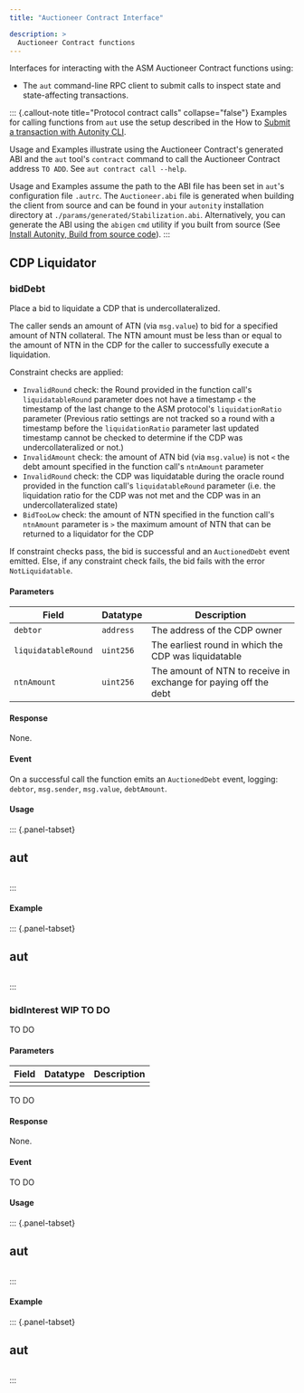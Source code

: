 ```yaml
---
title: "Auctioneer Contract Interface"

description: >
  Auctioneer Contract functions
---
```


Interfaces for interacting with the ASM Auctioneer Contract functions using:

- The `aut` command-line RPC client to submit calls to inspect state and state-affecting transactions.

::: {.callout-note title="Protocol contract calls" collapse="false"}
Examples for calling functions from `aut` use the setup described in the How to [Submit a transaction with Autonity CLI](/account-holders/submit-trans-aut/).

Usage and Examples illustrate using the Auctioneer Contract's generated ABI and the `aut` tool's `contract` command to call the Auctioneer Contract address `TO ADD`. See `aut contract call --help`.

Usage and Examples assume the path to the ABI file has been set in `aut`'s configuration file `.autrc`. The `Auctioneer.abi` file is generated when building the client from source and can be found in your `autonity` installation directory at `./params/generated/Stabilization.abi`. Alternatively, you can generate the ABI using the `abigen` `cmd` utility if you built from source (See [Install Autonity, Build from source code](/node-operators/install-aut/#install-source)).
:::

## CDP Liquidator

### bidDebt

Place a bid to liquidate a CDP that is undercollateralized.

The caller sends an amount of ATN (via `msg.value`) to bid for a specified amount of NTN collateral. The NTN amount must be less than or equal to the amount of NTN in the CDP for the caller to successfully execute a liquidation.

Constraint checks are applied:

- `InvalidRound` check: the Round provided in the function call's `liquidatableRound` parameter does not have a timestamp `<` the timestamp of the last change to the ASM protocol's `liquidationRatio` parameter (Previous ratio settings are not tracked so a round with a timestamp before the `liquidationRatio` parameter last updated timestamp cannot be checked to determine if the CDP was undercollateralized or not.)
- `InvalidAmount` check: the amount of ATN bid (via `msg.value`) is not `<` the debt amount specified in the function call's `ntnAmount` parameter
- `InvalidRound` check: the CDP was liquidatable during the oracle round provided in the function call's `liquidatableRound` parameter (i.e. the liquidation ratio for the CDP was not met and the CDP was in an undercollateralized state)
- `BidTooLow` check: the amount of NTN specified in the function call's `ntnAmount` parameter is `>` the maximum amount of NTN that can be returned to a liquidator for the CDP

If constraint checks pass, the bid is successful and an `AuctionedDebt` event emitted. Else, if any constraint check fails, the bid fails with the error `NotLiquidatable`.

#### Parameters

| Field | Datatype | Description |
| --| --| --|
| `debtor ` | `address` | The address of the CDP owner |
| `liquidatableRound` | `uint256` | The earliest round in which the CDP was liquidatable |
| `ntnAmount` | `uint256` | The amount of NTN to receive in exchange for paying off the debt |
    
#### Response

None.

#### Event

On a successful call the function emits an `AuctionedDebt` event, logging: `debtor`, `msg.sender`, `msg.value`, `debtAmount`.

#### Usage

::: {.panel-tabset}
## aut
``` {.aut}

```
:::

#### Example

::: {.panel-tabset}
## aut
``` {.aut}

```
:::


### bidInterest WIP TO DO

TO DO

#### Parameters

| Field | Datatype | Description |
| --| --| --|
| | | |

TO DO
    
#### Response

None.

#### Event

TO DO

#### Usage

::: {.panel-tabset}
## aut
``` {.aut}

```
:::

#### Example

::: {.panel-tabset}
## aut
``` {.aut}

```
:::

